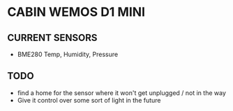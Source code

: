 # CABIN WEMOS D1 MINI

## CURRENT SENSORS

- BME280 Temp, Humidity, Pressure

## TODO

- find a home for the sensor where it won't get unplugged / not in the way
- Give it control over some sort of light in the future

